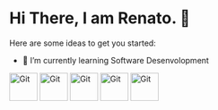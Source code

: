 # Hi There, I am Renato. 👋

Here are some ideas to get you started:

<!-- - 🔭 I’m currently working on ... --> 
- 🌱 I’m currently learning Software Desenvolopment
<img src="https://github.com/user-attachments/assets/956f6598-280c-4946-80fd-c8014c32399e" alt="Git" style="height: 50px; width:50px; "/> 
<img src="https://github.com/user-attachments/assets/23813044-24fc-4756-8bf4-4cb66a5c460e" alt="Git" style="height: 50px; width:50px;"/> 
<img src="https://github.com/user-attachments/assets/d41d1854-7e08-4918-816c-02029b2e5f99" alt="Git" style="height: 50px; width:50px;"/> 
<img src="https://github.com/user-attachments/assets/5c62f875-94ef-4fa0-a950-c80197b48627" alt="Git" style="height: 50px; width:50px;"/> 
<img src="https://github.com/user-attachments/assets/da9e2f57-5df2-4d37-a404-90d72b69125a" alt="Git" style="height: 50px; width:50px; "/>






<!-- 👯 I’m looking to collaborate on -->
<!-- - 🤔 I’m looking for help with ...  -->
<!--- 💬 Ask me about ...   -->

<!--- 📫 How to reach me: ...   -->

<!-- 😄 Pronouns: ...-  -->
<!--- ⚡ Fun fact: ...  -->


